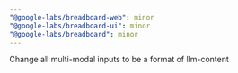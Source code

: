 ```yaml
---
"@google-labs/breadboard-web": minor
"@google-labs/breadboard-ui": minor
"@google-labs/breadboard": minor
---
```


Change all multi-modal inputs to be a format of llm-content
